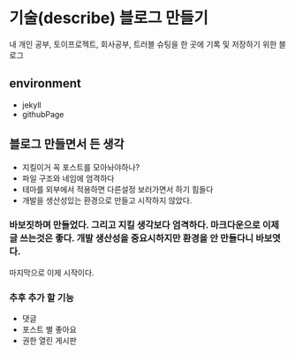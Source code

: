 # 기술(describe) 블로그 만들기

내 개인 공부, 토이프로젝트, 회사공부, 트러블 슈팅을 한 곳에 기록 및 저장하기 위한 블로그

## environment
  * jekyll
  * githubPage


## 블로그 만들면서 든 생각

  * 지킬이거 꼭 포스트를 모아놔야하나?
  * 파일 구조와 네임에 엄격하다
  * 테마를 외부에서 적용하면 다른설정 보러가면서 하기 힘들다
  * 개발을 생산성있는 환경으로 만들고 시작하지 않았다.
### 바보짓하며 만들었다. 그리고 지킬 생각보다 엄격하다. 마크다운으로 이제 글 쓰는것은 좋다. 개발 생산성을 중요시하지만 환경을 안 만들다니 바보엿다.
마지막으로 이제 시작이다.


### 추후 추가 할 기능
  * 댓글
  * 포스트 별 좋아요
  * 권한 열린 게시판
